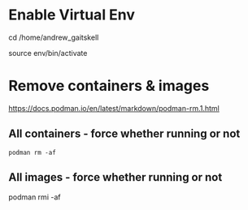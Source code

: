 # Enable Virtual Env

  cd /home/andrew_gaitskell

  source env/bin/activate

# Remove containers & images

https://docs.podman.io/en/latest/markdown/podman-rm.1.html

## All containers - force whether running or not

    podman rm -af
    
## All images - force whether running or not

   podman rmi -af
   
